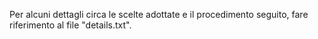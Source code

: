 Per alcuni dettagli circa le scelte adottate e il procedimento seguito, fare riferimento al file "details.txt".